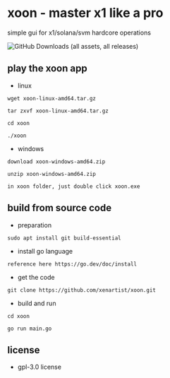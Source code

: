 # xoon - master x1 like a pro

simple gui for x1/solana/svm hardcore operations

![GitHub Downloads (all assets, all releases)](https://img.shields.io/github/downloads/xenartist/xoon/total)

## play the xoon app

* linux
```
wget xoon-linux-amd64.tar.gz

tar zxvf xoon-linux-amd64.tar.gz

cd xoon

./xoon
```

* windows
```
download xoon-windows-amd64.zip

unzip xoon-windows-amd64.zip

in xoon folder, just double click xoon.exe
```

## build from source code

* preparation
```
sudo apt install git build-essential
```

* install go language
```
reference here https://go.dev/doc/install
```

* get the code
```
git clone https://github.com/xenartist/xoon.git
```

* build and run
```
cd xoon

go run main.go
```

## license

* gpl-3.0 license

